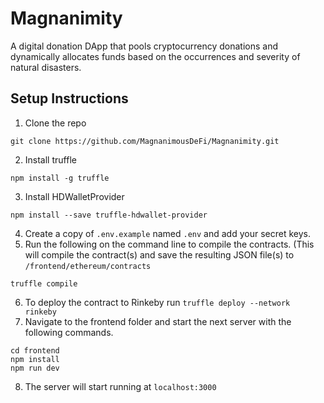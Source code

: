 # Magnanimity
A digital donation DApp that pools cryptocurrency donations and dynamically allocates funds based on the occurrences and severity of natural disasters.

## Setup Instructions

1. Clone the repo
```
git clone https://github.com/MagnanimousDeFi/Magnanimity.git
```

2. Install truffle
```
npm install -g truffle
```

3. Install HDWalletProvider
```
npm install --save truffle-hdwallet-provider
```
4. Create a copy of `.env.example` named `.env` and add your secret keys.
5. Run the following on the command line to compile the contracts. (This will compile the contract(s) and save the resulting JSON file(s) to `/frontend/ethereum/contracts`
```
truffle compile
```

6. To deploy the contract to Rinkeby run `truffle deploy --network rinkeby`
7. Navigate to the frontend folder and start the next server with the following commands.
```
cd frontend
npm install
npm run dev
```
8. The server will start running at `localhost:3000`

